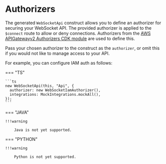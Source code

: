 # Authorizers

The generated `WebSocketApi` construct allows you to define an authorizer for securing your WebSocket API. The provided authorizer is applied to the `$connect` route to allow or deny connections. Authorizers from the [AWS APIGatewayv2 Authorizers CDK module](https://docs.aws.amazon.com/cdk/api/v2/docs/aws-cdk-lib.aws_apigatewayv2_authorizers-readme.html#websocket-apis) are used to define this.

Pass your chosen authorizer to the construct as the `authorizer`, or omit this if you would not like to manage access to your API.

For example, you can configure IAM auth as follows:

=== "TS"

    ```ts
    new WebSocketApi(this, "Api", {
      authorizer: new WebSocketIamAuthorizer(),
      integrations: MockIntegrations.mockAll(),
    });
    ```

=== "JAVA"

    !!!warning

        Java is not yet supported.

=== "PYTHON"

    !!!warning

        Python is not yet supported.
